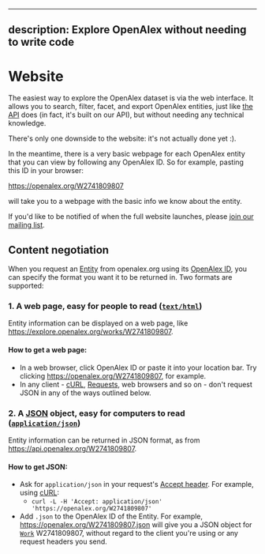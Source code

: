 ***

## description: Explore OpenAlex without needing to write code

# Website

The easiest way to explore the OpenAlex dataset is via the web interface. It allows you to search, filter, facet, and export OpenAlex entities, just like [the API](api/) does (in fact, it's built on our API), but without needing any technical knowledge.

There's only one downside to the website: it's not actually done yet :).&#x20;

In the meantime, there is a very basic webpage for each OpenAlex entity that you can view by following any OpenAlex ID. So for example, pasting this ID in your browser:

<https://openalex.org/W2741809807>

will take you to a webpage with the basic info we know about the entity.

If you'd like to be notified of when the full website launches, please [join our mailing list](http://eepurl.com/hA8PhL).&#x20;

## Content negotiation

When you request an [Entity](about-the-data/) from openalex.org using its [OpenAlex ID](about-the-data/#the-openalex-id), you can specify the format you want it to be returned in. Two formats are supported:

### 1. A web page, easy for people to read ([`text/html`](https://www.iana.org/assignments/media-types/text/html))

Entity information can be displayed on a web page, like <https://explore.openalex.org/works/W2741809807>.

#### **How to get a web page**:&#x20;

*   In a web browser, click OpenAlex ID or paste it into your location bar. Try clicking <https://openalex.org/W2741809807>, for example.
*   In any client - [cURL](https://curl.se/), [Requests](https://docs.python-requests.org/en/latest/), web browsers and so on - don't request JSON in any of the ways outlined below.

### 2. A [JSON](https://json.org) object, easy for computers to read ([`application/json`](https://www.iana.org/assignments/media-types/application/json))

Entity information can be returned in JSON format, as from <https://api.openalex.org/W2741809807>.

#### **How to get JSON:**

*   Ask for `application/json` in your request's [Accept header](https://www.w3.org/Protocols/rfc2616/rfc2616-sec14.html#sec14.1). For example, using [cURL](https://curl.se/):&#x20;
    *   &#x20;`curl -L -H 'Accept: application/json' 'https://openalex.org/W2741809807'`
*   Add `.json` to the OpenAlex ID of the Entity. For example, <https://openalex.org/W2741809807.json> will give you a JSON object for [`Work`](about-the-data/work.md) W2741809807, without regard to the client you're using or any request headers you send.

##
